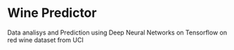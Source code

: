 # Wine Predictor

Data analisys and Prediction using Deep Neural Networks on Tensorflow on red wine dataset from UCI